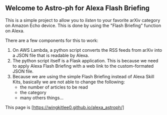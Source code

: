 ## Welcome to Astro-ph for Alexa Flash Briefing

This is a simple project to allow you to *listen* to your favorite arXiv category on Amazon Echo device. This is done by using the "Flash Briefing" function on Alexa.

There are a few components for this to work:

1. On AWS Lambda, a python script converts the RSS feeds from arXiv into a JSON file that is readable by Alexa.
2. The python script itself is a Flask application. This is because we need to apply Alexa Flash Briefing with a web link to the custom-formated JSON file.
3. Because we are using the simple Flash Briefing instead of Alexa Skill Kits, basically we are not able to change the following:
    - the number of articles to be read
    - the category
    - many others things...

This page is [https://wingkitlee0.github.io/alexa_astroph/]